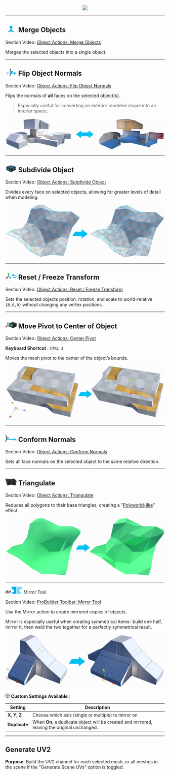 <div style="text-align:center">
<img src="../../images/Toolbar_ObjectActions.png">
</div>

---

## ![Merge Objects Icon](../images/icons/Object_Merge.png "Merge Objects Icon") Merge Objects

<div class="video-link">
Section Video: <a href="https://youtu.be/luxCckVIu8k?list=PLrJfHfcFkLM-b6_N-musBp4MFaEnxpF6y">Object Actions: Merge Objects</a>
</div>

Merges the selected objects into a single object.

---

## ![Flip Object Normals Icon](../images/icons/Object_FlipNormals.png "Flip Object Normals Icon") Flip Object Normals
<div class="video-link">

Section Video: <a href="https://youtu.be/Rwu4pr5EeIc?list=PLrJfHfcFkLM-b6_N-musBp4MFaEnxpF6y">Object Actions: Flip Object Normals</a>
</div>

Flips the normals of **all** faces on the selected object(s).

> Especially useful for converting an exterior modeled shape into an interior space.

![Flip Object Normals Example](../images/FlipObjectNormals_Example.png "Flip Object Normals Example")

---

## ![Subdivide Objects Icon](../images/icons/Object_Subdivide.png "Subdivide Objects Icon") Subdivide Object

<div class="video-link">
Section Video: <a href="https://youtu.be/pIEvtGyvbOs?list=PLrJfHfcFkLM-b6_N-musBp4MFaEnxpF6y">Object Actions: Subdivide Object</a>
</div>

Divides every face on selected objects, allowing for greater levels of detail when modeling.

![Subdivide Object Example](../images/SubdivideObject_Example.png "Subdivide Object Example")

---

## ![Reset Transform Icon](../images/icons/Pivot_Reset.png "Reset Transform Icon") Reset / Freeze Transform

<div class="video-link">
Section Video: <a href="https://youtu.be/IjXYkQ8PfAY?list=PLrJfHfcFkLM-b6_N-musBp4MFaEnxpF6y">Object Actions: Reset / Freeze Transform</a>
</div>

Sets the selected objects position, rotation, and scale to world-relative `{0,0,0}` without changing any vertex positions.

---

## ![Center Pivot Icon](../images/icons/Pivot_CenterOnObject.png "Center Pivot Icon") Move Pivot to Center of Object

<div class="video-link">
Section Video: <a href="https://youtu.be/C5hCXTItzfE?list=PLrJfHfcFkLM-b6_N-musBp4MFaEnxpF6y">Object Actions: Center Pivot</a>
</div>

**Keyboard Shortcut** : `CTRL J`

Moves the mesh pivot to the center of the object’s bounds.

![Center Pivot Example](../images/CenterPivot_Example.png "Center Pivot Example")

---

## ![Conform Normals Icon](../images/icons/Object_ConformNormals.png "Conform Normals Icon") Conform Normals

<div class="video-link">
Section Video: <a href="https://youtu.be/Dc6G1TDvBj4?list=PLrJfHfcFkLM-b6_N-musBp4MFaEnxpF6y">Object Actions: Conform Normals</a>
</div>

Sets all face normals on the selected object to the same relative direction.

---

## ![Triangulate Icon](../images/icons/Object_Triangulate.png "Triangulate Icon") Triangulate

<div class="video-link">
Section Video: <a href="https://youtu.be/OQvY8j20MpY?list=PLrJfHfcFkLM-b6_N-musBp4MFaEnxpF6y">Object Actions: Triangulate</a>
</div>

Reduces all polygons to their base triangles, creating a "[Polyworld-like](http://qt-ent.com/PolyWorld/)" effect.

![Triangulate Object Example](../images/TriangulateObject_Example.png "Triangulate Object Example")

---

<a id="mirror"></a>
##![Mirror Tool Icon](../images/icons/Object_Mirror.png "Mirror Tool Icon") Mirror Tool

<div class="video-link">
Section Video: <a href="https://youtu.be/OvzNJ7z0OTs?list=PLrJfHfcFkLM-b6_N-musBp4MFaEnxpF6y">ProBuilder Toolbar: Mirror Tool</a>
</div>

Use the Mirror action to create mirrored copies of objects.

Mirror is especially useful when creating symmetrical items- build one half, mirror it, then weld the two together
for a perfectly symmetrical result.

![Mirror Tool Example](../images/Mirror_Example.png "Mirror Tool Example")

![Options Icon](../images/icons/options.png) **Custom Settings Available** :

Setting | Description
--- | ---
**X, Y, Z** | Choose which axis (single or multiple) to mirror on
**Duplicate** | When **On**, a duplicate object will be created and mirrored, leaving the original unchanged.

---

<a id="generateuv2"></a>
## Generate UV2

**Purpose**: Build the UV2 channel for each selected mesh, or all meshes in the scene if the "Generate Scene UVs" option is toggled.
